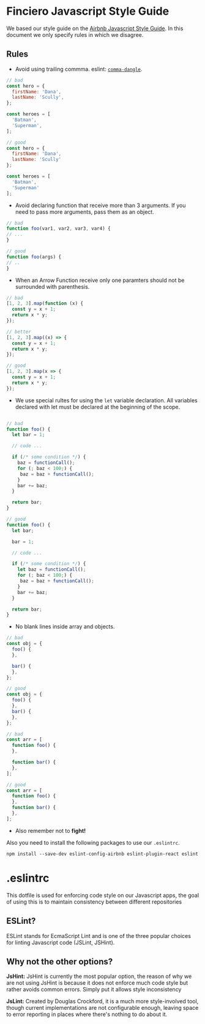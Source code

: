Finciero Javascript Style Guide
===============================

We based our style guide on the [Airbnb Javascript Style Guide](https://github.com/airbnb/javascript). In this document we only specify rules in which we disagree.

## Rules

- Avoid using trailing commma. eslint: [`comma-dangle`](http://eslint.org/docs/rules/comma-dangle.html).

```javascript
// bad
const hero = {
  firstName: 'Dana',
  lastName: 'Scully',
};

const heroes = [
  'Batman',
  'Superman',
];

// good
const hero = {
  firstName: 'Dana',
  lastName: 'Scully'
};

const heroes = [
  'Batman',
  'Superman'
];

```

- Avoid declaring function that receive more than 3 arguments. If you need to pass more arguments, pass them as an object.

```javascript
// bad
function foo(var1, var2, var3, var4) {
// ...
}

// good
function foo(args) {
// ..
}
```

- When an Arrow Function receive only one paramters should not be surrounded with parenthesis.

```javascript
// bad
[1, 2, 3].map(function (x) {
  const y = x + 1;
  return x * y;
});

// better
[1, 2, 3].map((x) => {
  const y = x + 1;
  return x * y;
});

// good
[1, 2, 3].map(x => {
  const y = x + 1;
  return x * y;
});
```

- We use special rultes for using the `let` variable declaration. All variables declared with let must be declared at the beginning of the scope.

```javascript

// bad
function foo() {
  let bar = 1;

  // code ...

  if (/* some condition */) {
    baz = functionCall();
    for (; baz < 100;) {
     baz = baz + functionCall();
    }
    bar += baz;
  }

  return bar;
}

// good
function foo() {
  let bar;

  bar = 1;

  // code ...

  if (/* some condition */) {
    let baz = functionCall();
    for (; baz < 100;) {
     baz = baz + functionCall();
    }
    bar += baz;
  }

  return bar;
}
```

- No blank lines inside array and objects.

```javascript
// bad
const obj = {
  foo() {
  },

  bar() {
  },
};

// good
const obj = {
  foo() {
  },
  bar() {
  },
};

// bad
const arr = [
  function foo() {
  },

  function bar() {
  },
];

// good
const arr = [
  function foo() {
  },
  function bar() {
  },
];
```
- Also remember not to **fight!**

Also you need to install the following packages to use our `.eslintrc`.

    npm install --save-dev eslint-config-airbnb eslint-plugin-react eslint

.eslintrc
=========

This dotfile is used for enforcing code style on our Javascript apps, the goal of using this is to maintain consistency between different repositories

ESLint?
-------

ESLint stands for EcmaScript Lint and is one of the three popular choices for linting Javascript code (JSLint, JSHint).

Why not the other options?
--------------------------

**JsHint:** JsHint is currently the most popular option, the reason of why we are not using JsHint is because it does not enforce much code style but rather avoids common errors. Simply put it allows style inconsistency

**JsLint:** Created by Douglas Crockford, it is a much more style-involved tool, though current implementations are not configurable enough, leaving space to error reporting in places where there's nothing to do about it.
